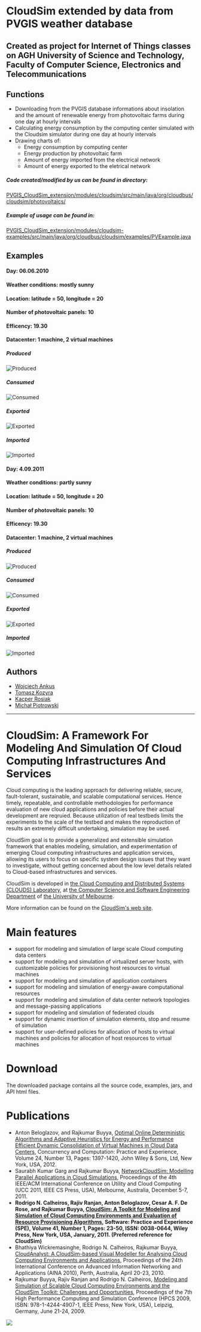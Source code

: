 # CloudSim extended by data from PVGIS weather database
## Created as project for Internet of Things classes on AGH University of Science and Technology, Faculty of Computer Science, Electronics and Telecommunications

## Functions
- Downloading from the PVGIS database informations about insolation and the amount of renewable energy from photovoltaic farms during one day at hourly intervals
- Calculating energy consumption by the computing center simulated with the Cloudsim simulator during one day at hourly intervals
- Drawing charts of:
  - Energy consumption by computing center
  - Energy production by photovoltaic farm
  - Amount of energy imported from the electrical network
  - Amount of energy exported to the eletrical network


##### Code created/modified by us can be found in directory:<br />
[PVGIS_CloudSim_extension/modules/cloudsim/src/main/java/org/cloudbus/cloudsim/photovoltaics/](https://github.com/vojteq/PVGIS_CloudSim_extension/tree/master/modules/cloudsim/src/main/java/org/cloudbus/cloudsim/photovoltaics)


##### Example of usage can be found in:<br />
[PVGIS_CloudSim_extension/modules/cloudsim-examples/src/main/java/org/cloudbus/cloudsim/examples/PVExample.java](https://github.com/vojteq/PVGIS_CloudSim_extension/blob/master/modules/cloudsim-examples/src/main/java/org/cloudbus/cloudsim/examples/PVExample.java)
 
## Examples
#### Day: 06.06.2010
#### Weather conditions: mostly sunny
#### Location: latitude = 50, longitude = 20
#### Number of photovoltaic panels: 10
#### Efficency: 19.30
#### Datacenter: 1 machine, 2 virtual machines

##### Produced
![Produced](/../master/examplesOutput/TIRProduced.png?raw=true)

##### Consumed
![Consumed](/../master/examplesOutput/TIRConsumed.png?raw=true)

##### Exported
![Exported](/../master/examplesOutput/TIRExported.png?raw=true)

##### Imported
![Imported](/../master/examplesOutput/TIRImported.png?raw=true)


#### Day: 4.09.2011
#### Weather conditions: partly sunny
#### Location: latitude = 50, longitude = 20
#### Number of photovoltaic panels: 10
#### Efficency: 19.30
#### Datacenter: 1 machine, 2 virtual machines

##### Produced
![Produced](/../master/examplesOutput/TIRProduced2.png?raw=true)

##### Consumed
![Consumed](/../master/examplesOutput/TIRConsumed2.png?raw=true)

##### Exported
![Exported](/../master/examplesOutput/TIRExported2.png?raw=true)

##### Imported
![Imported](/../master/examplesOutput/TIRImported2.png?raw=true)


## Authors
- [Wojciech Ankus](https://github.com/vojteq)
- [Tomasz Kozyra](https://github.com/TKozyra)
- [Kacper Rosiak](https://github.com/RosKacper)
- [Michał Piotrowski](https://github.com/Gyanoo)

---

# CloudSim: A Framework For Modeling And Simulation Of Cloud Computing Infrastructures And Services #

Cloud computing is the leading approach for delivering reliable, secure, fault-tolerant, sustainable, and scalable computational services. Hence timely, repeatable, and controllable methodologies for performance evaluation of new cloud applications and policies before their actual development are reqruied. Because utilization of real testbeds limits the experiments to the scale of the testbed and makes the reproduction of results an extremely difficult undertaking, simulation may be used.

CloudSim goal is to provide a generalized and extensible simulation framework that enables modeling, simulation, and experimentation of emerging Cloud computing infrastructures and application services, allowing its users to focus on specific system design issues that they want to investigate, without getting concerned about the low level details related to Cloud-based infrastructures and services.

CloudSim is developed in [the Cloud Computing and Distributed Systems (CLOUDS) Laboratory](http://cloudbus.org/), at [the Computer Science and Software Engineering Department](http://www.csse.unimelb.edu.au/) of [the University of Melbourne](http://www.unimelb.edu.au/).

More information can be found on the [CloudSim's web site](http://cloudbus.org/cloudsim/).


# Main features #

  * support for modeling and simulation of large scale Cloud computing data centers
  * support for modeling and simulation of virtualized server hosts, with customizable policies for provisioning host resources to virtual machines
  * support for modeling and simulation of application containers
  * support for modeling and simulation of energy-aware computational resources
  * support for modeling and simulation of data center network topologies and message-passing applications
  * support for modeling and simulation of federated clouds
  * support for dynamic insertion of simulation elements, stop and resume of simulation
  * support for user-defined policies for allocation of hosts to virtual machines and policies for allocation of host resources to virtual machines


# Download #

The downloaded package contains all the source code, examples, jars, and API html files.

# Publications #

  * Anton Beloglazov, and Rajkumar Buyya, [Optimal Online Deterministic Algorithms and Adaptive Heuristics for Energy and Performance Efficient Dynamic Consolidation of Virtual Machines in Cloud Data Centers](http://beloglazov.info/papers/2012-optimal-algorithms-ccpe.pdf), Concurrency and Computation: Practice and Experience, Volume 24, Number 13, Pages: 1397-1420, John Wiley & Sons, Ltd, New York, USA, 2012.
  * Saurabh Kumar Garg and Rajkumar Buyya, [NetworkCloudSim: Modelling Parallel Applications in Cloud Simulations](http://www.cloudbus.org/papers/NetworkCloudSim2011.pdf), Proceedings of the 4th IEEE/ACM International Conference on Utility and Cloud Computing (UCC 2011, IEEE CS Press, USA), Melbourne, Australia, December 5-7, 2011.
  * **Rodrigo N. Calheiros, Rajiv Ranjan, Anton Beloglazov, Cesar A. F. De Rose, and Rajkumar Buyya, [CloudSim: A Toolkit for Modeling and Simulation of Cloud Computing Environments and Evaluation of Resource Provisioning Algorithms](http://www.buyya.com/papers/CloudSim2010.pdf), Software: Practice and Experience (SPE), Volume 41, Number 1, Pages: 23-50, ISSN: 0038-0644, Wiley Press, New York, USA, January, 2011. (Preferred reference for CloudSim)**
  * Bhathiya Wickremasinghe, Rodrigo N. Calheiros, Rajkumar Buyya, [CloudAnalyst: A CloudSim-based Visual Modeller for Analysing Cloud Computing Environments and Applications](http://www.cloudbus.org/papers/CloudAnalyst-AINA2010.pdf), Proceedings of the 24th International Conference on Advanced Information Networking and Applications (AINA 2010), Perth, Australia, April 20-23, 2010.
  * Rajkumar Buyya, Rajiv Ranjan and Rodrigo N. Calheiros, [Modeling and Simulation of Scalable Cloud Computing Environments and the CloudSim Toolkit: Challenges and Opportunities](http://www.cloudbus.org/papers/CloudSim-HPCS2009.pdf), Proceedings of the 7th High Performance Computing and Simulation Conference (HPCS 2009, ISBN: 978-1-4244-4907-1, IEEE Press, New York, USA), Leipzig, Germany, June 21-24, 2009.




[![](http://www.cloudbus.org/logo/cloudbuslogo-v5a.png)](http://cloudbus.org/)
